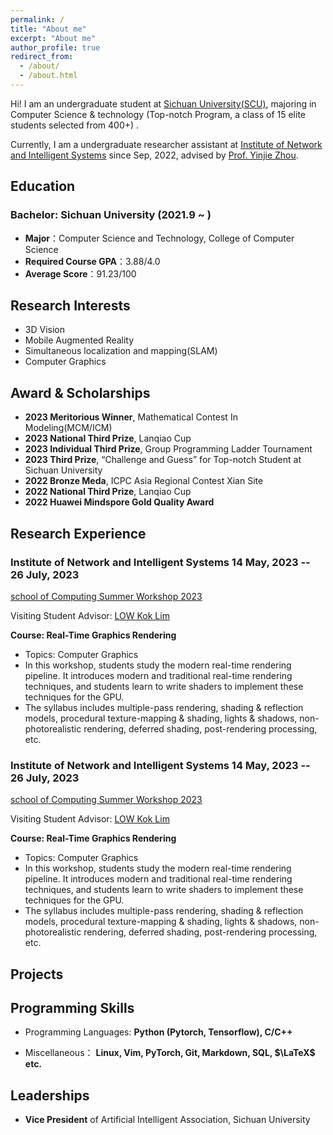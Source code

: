 ```yaml
---
permalink: /
title: "About me"
excerpt: "About me"
author_profile: true
redirect_from: 
  - /about/
  - /about.html
---
```


Hi! I am an undergraduate student at [Sichuan University(SCU)](https://www.scu.edu.cn/), majoring in Computer Science & technology (Top-notch Program, a class of 15 elite students selected from 400+) . 

Currently, I am a undergraduate researcher assistant at [Institute of Network and Intelligent Systems](https://yj-zhou.github.io/) since Sep, 2022, advised by [Prof. Yinjie Zhou](https://cs.scu.edu.cn/info/1286/15957.htm). 

## Education

### Bachelor: Sichuan University (2021.9 ~ )

- **Major**：Computer Science and Technology, College of Computer Science
- **Required Course GPA**：3.88/4.0
- **Average Score**：91.23/100



## Research Interests

- 3D Vision
- Mobile Augmented Reality
- Simultaneous localization and mapping(SLAM)
- Computer Graphics


## Award & Scholarships

- **2023  Meritorious Winner**, Mathematical Contest In Modeling(MCM/ICM)
- **2023  National Third Prize**, Lanqiao Cup
- **2023  Individual Third Prize**, Group Programming Ladder Tournament
- **2023  Third Prize**,  “Challenge and Guess” for Top-notch Student at Sichuan University
- **2022  Bronze Meda**, ICPC Asia Regional Contest Xian Site
- **2022  National Third Prize**, Lanqiao Cup
- **2022  Huawei Mindspore Gold Quality Award**

## Research Experience

### Institute of Network and Intelligent Systems                 14 May, 2023 -- 26 July, 2023

[school of Computing Summer Workshop 2023](https://sws.comp.nus.edu.sg/Home.html)

Visiting Student                                                                                                                                   Advisor: [LOW Kok Lim](https://www.comp.nus.edu.sg/cs/people/lowkl/)

**Course: Real-Time Graphics Rendering**

- Topics: Computer Graphics
- In this workshop, students study the modern real-time rendering pipeline. It introduces modern and traditional real-time rendering techniques, and students learn to write shaders to implement these techniques for the GPU.
- The syllabus includes multiple-pass rendering, shading & reflection models, procedural texture-mapping & shading, lights & shadows, non-photorealistic rendering, deferred shading, post-rendering processing, etc. 

### Institute of Network and Intelligent Systems                 14 May, 2023 -- 26 July, 2023

[school of Computing Summer Workshop 2023](https://sws.comp.nus.edu.sg/Home.html)

Visiting Student                                                                                                                                   Advisor: [LOW Kok Lim](https://www.comp.nus.edu.sg/cs/people/lowkl/)

**Course: Real-Time Graphics Rendering**

- Topics: Computer Graphics
- In this workshop, students study the modern real-time rendering pipeline. It introduces modern and traditional real-time rendering techniques, and students learn to write shaders to implement these techniques for the GPU.
- The syllabus includes multiple-pass rendering, shading & reflection models, procedural texture-mapping & shading, lights & shadows, non-photorealistic rendering, deferred shading, post-rendering processing, etc. 


## Projects

## Programming Skills

- Programming Languages: **Python (Pytorch, Tensorflow), C/C++**

- Miscellaneous： **Linux, Vim, PyTorch, Git, Markdown, SQL, $\LaTeX$ etc.**



## Leaderships

- **Vice President** of Artificial Intelligent Association, Sichuan University
